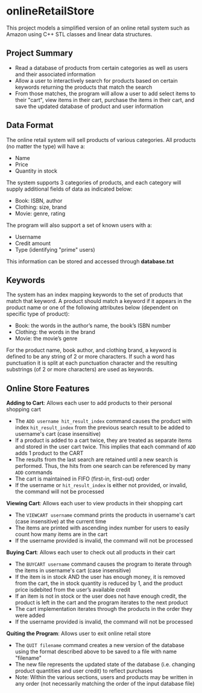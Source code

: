 # onlineRetailStore
This project models a simplified version of an online retail system such as Amazon using C++ STL classes and linear data structures.

## Project Summary
- Read a database of products from certain categories as well as users and their associated information
- Allow a user to interactively search for products based on certain keywords returning the products that match the search
- From those matches, the program will allow a user to add select items to their "cart", view items in their cart, purchase the items in their cart, and save the updated database of product and user information

## Data Format
The online retail system will sell products of various categories. All products (no matter the type) will have a: 
- Name
- Price
- Quantity in stock

The system supports 3 categories of products, and each category will supply additional fields of data as indicated below:
- Book: ISBN, author
- Clothing: size, brand
- Movie: genre, rating

The program will also support a set of known users with a:
- Username
- Credit amount
- Type (identifying "prime" users)

This information can be stored and accessed through **database.txt**

## Keywords
The system has an index mapping keywords to the set of products that match that keyword. A product should match a keyword if it appears in the product name or one of the following attributes below (dependent on specific type of product):
- Book: the words in the author’s name, the book’s ISBN number
- Clothing: the words in the brand
- Movie: the movie’s genre

For the product name, book author, and clothing brand, a keyword is defined to be any string of 2 or more characters. If such a word has punctuation it is split at each punctuation character and the resulting substrings (of 2 or more characters) are used as keywords.

## Online Store Features
**Adding to Cart**: Allows each user to add products to their personal shopping cart
- The ```ADD username hit_result_index``` command causes the product with index ```hit_result_index``` from the previous search result to be added to username's cart (case insensitive)
- If a product is added to a cart twice, they are treated  as separate items and stored in the user cart twice. This implies that each command of ```ADD``` adds 1 product to the CART
- The results from the last search are retained until a new search is performed. Thus, the hits from one search can be referenced by many ```ADD``` commands
- The cart is maintained in FIFO (first-in, first-out) order
- If the username or ```hit_result_index``` is either not provided, or invalid, the command will not be processed

**Viewing Cart**: Allows each user to view products in their shopping cart
- The ```VIEWCART username``` command prints the products in username's cart (case insensitive) at the current time
- The items are printed with ascending index number for users to easily count how many items are in the cart
- If the username provided is invalid, the command will not be processed

**Buying Cart**: Allows each user to check out all products in their cart
- The ```BUYCART username``` command causes the program to iterate through the items in username's cart (case insensitive)
- If the item is in stock AND the user has enough money, it is removed from the cart, the in stock quantity is reduced by 1, and the product price isdebited from the user’s available credit
- If an item is not in stock or the user does not have enough credit, the product is left in the cart and the program iterates to the next product
- The cart implementation iterates through the products in the order they were added
- If the username provided is invalid, the command will not be processed

**Quiting the Program**: Allows user to exit online retail store
- The ```QUIT filename``` command creates a new version of the database using the format described above to be saved to a file with name "filename"
- The new file represents the updated state of the database (i.e. changing product quantities and user credit) to reflect purchases
- Note: Within the various sections, users and products may be written in any order (not necessarily matching the order of the input database file)
